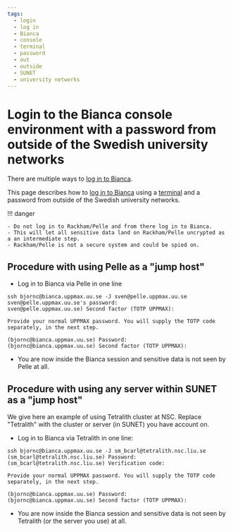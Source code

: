 ```yaml
---
tags:
  - login
  - log in
  - Bianca
  - console
  - terminal
  - password
  - out
  - outside
  - SUNET
  - university networks
---
```


# Login to the Bianca console environment with a password from outside of the Swedish university networks

There are multiple ways to [log in to Bianca](login_bianca.md).

This page describes how to [log in to Bianca](login_bianca.md)
using a [terminal](../software/terminal.md) and a password
from outside of the Swedish university networks.

!!! danger

    - Do not log in to Rackham/Pelle and from there log in to Bianca.
    - This will let all sensitive data land on Rackham/Pelle uncrypted as a an intermediate step.
    - Rackham/Pelle is not a secure system and could be spied on.

## Procedure with using Pelle as a "jump host"

- Log in to Bianca via Pelle in one line

```console
ssh bjornc@bianca.uppmax.uu.se -J sven@pelle.uppmax.uu.se
sven@pelle.uppmax.uu.se's password:
sven@pelle.uppmax.uu.se) Second factor (TOTP UPPMAX):

Provide your normal UPPMAX password. You will supply the TOTP code separately, in the next step.

(bjornc@bianca.uppmax.uu.se) Password:
(bjornc@bianca.uppmax.uu.se) Second factor (TOTP UPPMAX):
```

- You are now inside the Bianca session and sensitive data is not seen by Pelle at all.

## Procedure with using any server within SUNET as a "jump host"

We give here an example of using Tetralith cluster at NSC. Replace "Tetralith" with the cluster or server (in SUNET) you have account on.

- Log in to Bianca via Tetralith in one line:

```console
ssh bjornc@bianca.uppmax.uu.se -J sm_bcarl@tetralith.nsc.liu.se
(sm_bcarl@tetralith.nsc.liu.se) Password:
(sm_bcarl@tetralith.nsc.liu.se) Verification code:

Provide your normal UPPMAX password. You will supply the TOTP code separately, in the next step.

(bjornc@bianca.uppmax.uu.se) Password:
(bjornc@bianca.uppmax.uu.se) Second factor (TOTP UPPMAX):
```

- You are now inside the Bianca session and sensitive data is not seen by Tetralith (or the server you use) at all.


